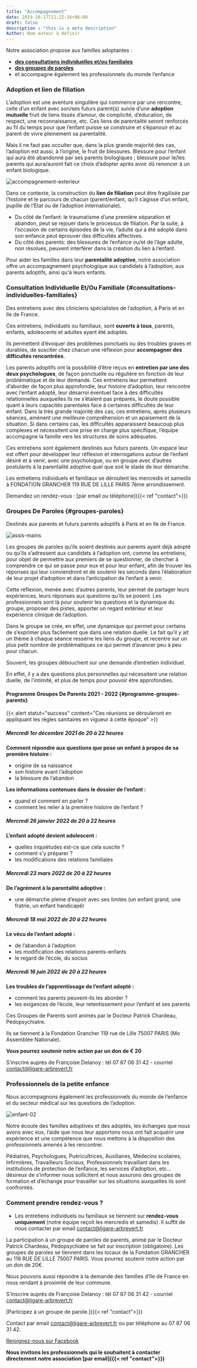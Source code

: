 ```yaml
---
title: "Accompagnement"
date: 2019-10-17T11:22:16+06:00
draft: false
description : "this is a meta description"
Author: Nom auteur à définir
---
```


Notre association propose aux familles adoptantes :

* [**des consultations individuelles et/ou familiales**](#consultations-individuelles-familiales)
* [**des groupes de paroles**](#groupes-paroles)
* et accompagne également les professionnels du monde l’enfance

### Adoption et lien de filiation

L’adoption est une aventure singulière qui commence par une rencontre, celle d’un enfant avec son/ses futurs parent(s) suivie d’une **adoption mutuelle** fruit de liens tissés d’amour, de complicité, d’éducation, de respect, une reconnaissance, etc. Ces liens de parentalité seront renforcés au fil du temps pour que l’enfant puisse se construire et s’épanouir et au parent de vivre pleinement sa parentalité.

Mais il ne faut pas occulter que, dans la plus grande majorité des cas, l’adoption est aussi, à l’origine, le fruit de blessures. Blessure pour l’enfant qui aura été abandonné par ses parents biologiques ; blessure pour le/les parents qui aura/auront fait ce choix d’adopter après avoir dû renoncer à un enfant biologique.

![accompagnement-exterieur](/images/accompagnement-exterieur.jpg)

Dans ce contexte, la construction du **lien de filiation** peut être fragilisée par l’histoire et le parcours de chacun (parent/enfant, qu’il s’agisse d’un enfant, pupille de l’Etat ou de l’adoption internationale).

* Du côté de l’enfant: le traumatisme d’une première séparation et abandon, peut se rejouer dans le processus de filiation. Par la suite, à l’occasion de certains épisodes de la vie, l’adulte qui a été adopté dans son enfance peut éprouver des difficultés affectives.
* Du côté des parents: des blessures de l’enfance ou/et de l’âge adulte, non résolues, peuvent interférer dans la création du lien à l’enfant.

Pour aider les familles dans leur **parentalité adoptive**, notre association offre un accompagnement psychologique aux candidats à l’adoption, aux parents adoptifs, ainsi qu'à leurs enfants.

### Consultation Individuelle Et/Ou Familiale {#consultations-individuelles-familiales}

Des entretiens avec des cliniciens spécialistes de l’adoption, à Paris et en Ile de France.

Ces entretiens, individuels ou familiaux, sont **ouverts à tous**, parents, enfants, adolescents et adultes ayant été adoptés.

Ils permettent d’évoquer des problèmes ponctuels ou des troubles graves et durables, de susciter chez chacun une réflexion pour **accompagner des difficultés rencontrées**.

Les parents adoptifs ont la possibilité d’être reçus en **entretien par une des deux psychologues**, de façon ponctuelle ou régulière en fonction de leur problématique et de leur demande. Ces entretiens leur permettent d’aborder de façon plus approfondie, leur histoire d’adoption, leur rencontre avec l’enfant adopté, leur désarroi éventuel face à des difficultés relationnelles auxquelles ils ne s’étaient pas préparés, le doute possible quant à leurs capacités parentales face à certaines difficultés de leur enfant. Dans la très grande majorité des cas, ces entretiens, après plusieurs séances, amènent une meilleure compréhension et un apaisement de la situation. Si dans certains cas, les difficultés apparaissent beaucoup plus complexes et nécessitent une prise en charge plus spécifique, l’équipe accompagne la famille vers les structures de soins adéquates.

Ces entretiens sont également destinés aux futurs parents. Un espace leur est offert pour développer leur réflexion et interrogations autour de l’enfant désiré et à venir, avec une psychologue, ou en groupe avec d’autres postulants à la parentalité adoptive quel que soit le stade de leur démarche.

Les entretiens individuels et familiaux se déroulent les mercredis et samedis à FONDATION
GRANCHER 119 RUE DE LILLE PARIS 7ème arrondissement.

Demandez un rendez-vous : [par email ou téléphone]({{< ref "contact">}})

### Groupes De Paroles {#groupes-paroles}

Destinés aux parents et futurs parents adoptifs à Paris et en Ile de France.

![assis-mains](/images/assis-mains.jpg)

Les groupes de paroles qu’ils soient destinés aux parents ayant déjà adopté ou qu’ils s’adressent aux candidats à l’adoption ont, comme les entretiens, pour objet de permettre aux premiers de se questionner, de chercher à comprendre ce qui se passe pour eux et pour leur enfant, afin de trouver les réponses qui leur conviendront et de soutenir les seconds dans l’élaboration de leur projet d’adoption et dans l’anticipation de l’enfant à venir.

Cette réflexion, menée avec d’autres parents, leur permet de partager leurs expériences, leurs réponses aux questions qu’ils se posent. Les professionnels sont là pour soutenir les questions et la dynamique du groupe, proposer des pistes, apporter un regard extérieur et leur expérience clinique de l’adoption.

Dans le groupe se crée, en effet, une dynamique qui permet pour certains de s’exprimer plus facilement que dans une relation duelle. Le fait qu’il y ait un thème à chaque séance resserre les liens du groupe, et recentre sur un plus petit nombre de problématiques ce qui permet d’avancer peu à peu pour chacun.

Souvent, les groupes débouchent sur une demande d’entretien individuel.

En effet, il y a des questions plus personnelles qui nécessitent une relation duelle, de l’intimité, et plus de temps pour pouvoir être approfondies.

#### Programme Groupes De Parents 2021 - 2022 {#programme-groupes-parents}

{{< alert statut="success" content="Ces réunions se dérouleront en appliquant les règles sanitaires en vigueur à cette époque" >}}

##### Mercredi 1er décembre 2021 de 20 à 22 heures

**Comment répondre aux questions que pose un enfant à propos de sa première histoire :**

* origine de sa naissance
* son histoire avant l’adoption
* la blessure de l’abandon

**Les informations contenues dans le dossier de l’enfant :**

* quand et comment en parler ?
* comment les relier à la première histoire de l’enfant ?

##### Mercredi 26 janvier 2022 de 20 à 22 heures

**L’enfant adopté devient adolescent :**

* quelles inquiétudes est-ce que cela suscite ?
* comment s’y préparer ?
* les modifications des relations familiales

##### Mercredi 23 mars 2022 de 20 à 22 heures

**De l’agrément à la parentalité adoptive :**

* une démarche pleine d’espoir avec ses limites (un enfant grand, une fratrie, un enfant handicapé)

##### Mercredi 18 mai 2022 de 20 à 22 heures

**Le vécu de l’enfant adopté :**

* de l’abandon à l’adoption
* les modification des relations parents-enfants
* le regard de l’école, du socius

##### Mercredi 16 juin 2022 de 20 à 22 heures

**Les troubles de l’apprentissage de l’enfant adopté :**

* comment les parents peuvent-ils les aborder ?
* les exigences de l’école, leur retentissement pour l’enfant et ses parents

Ces Groupes de Parents sont animés par le Docteur Patrick Chardeau, Pédopsychiatre.

Ils se tiennent à la Fondation Grancher 119 rue de Lille 75007 PARIS (Mo Assemblée Nationale).

**Vous pourrez soutenir notre action par un don de € 20**

S’inscrire auprès de Françoise Delanoy : tél 07 87 06 31 42 - courriel contact@ligare-arbrevert.fr

### Professionnels de la petite enfance

Nous accompagnons également les professionnels du monde de l’enfance et du secteur médical sur les questions de l’adoption.

![enfant-02](/images/enfant-02.jpg)

Notre écoute des familles adoptives et des adoptés, les échanges que nous avons avec eux, l’aide que nous leur apportons nous ont fait acquérir une expérience et une compétence que nous mettons à la disposition des professionnels amenés à les rencontrer.

Pédiatres, Psychologues, Puéricultrices, Auxiliaires, Médecins scolaires, Infirmières, Travailleurs Sociaux, Professionnels travaillant dans les institutions de protection de l’enfance, les services d’adoption, etc…désireux de s’informer nous sollicitent et nous assurons des groupes de formation et d’échange pour travailler sur les situations auxquelles ils sont confrontés.

### Comment prendre rendez-vous ?

* Les entretiens individuels ou familiaux se tiennent sur **rendez-vous uniquement** (notre équipe reçoit les mercredis et samedis). Il suffit de nous contacter par email contact@ligare-arbrevert.fr

La participation à un groupe de paroles de parents, animé par le Docteur Patrick Chardeau, Pédopsychiatre se fait sur inscription (obligatoire). Les groupes de paroles  se tiennent dans les locaux de la Fondation GRANCHER au 119 RUE DE LILLE 75007 PARIS. Vous pourrez soutenir notre action par un don de 20€.

Nous pouvons aussi répondre à la demande des familles d’Ile de France en nous rendant à proximité de leur commune.

S’inscrire auprès de Françoise Delanoy : tél 07 87 06 31 42 - courriel contact@ligare-arbrevert.fr

[Participez à un groupe de parole.]({{< ref "contact">}})

Contact par email contact@ligare-arbrevert.fr ou par téléphone au 07 87 06 31 42.

[Rejoignez-nous sur Facebook](https://www.facebook.com/Ligare-lArbre-Vert-1928199560800598/)

**Nous invitons les professionnels qui le souhaitent à contacter directement notre association [par email]({{< ref "contact">}})**
